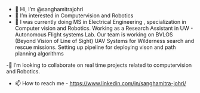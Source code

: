 - 👋 Hi, I’m @sanghamitrajohri
- 👀 I’m interested in Computervision and Robotics
- 🌱 I was currently doing MS in Electrical Engineering , specialization in Computer vision and Robotics. Working as a Research Assistant in UW - Autonomous Flight systems Lab. Our team is working on BVLOS (Beyond Vision of Line of Sight) UAV Systems for Wilderness search and rescue missions. Setting up pipeline for deploying vison and path planning algorithms

-💞️ I’m looking to collaborate on real time projects related to computervision and Robotics.
- 📫 How to reach me - https://www.linkedin.com/in/sanghamitra-johri/

<!---
sanghamitrajohri/sanghamitrajohri is a ✨ special ✨ repository because its `README.md` (this file) appears on your GitHub profile.
You can click the Preview link to take a look at your changes.
--->
